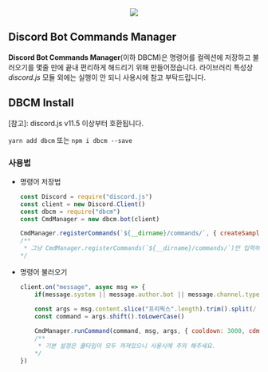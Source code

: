 <div><center><a href="https://nodei.co/npm/dbcm"><img src="https://nodei.co/npm-dl/dbcm.png"></a></div>

## Discord Bot Commands Manager
**Discord Bot Commands Manager**(이하 DBCM)은 명령어를 컬렉션에 저장하고 불러오기를 몇줄 만에 끝내 편리하게 해드리기 위해 만들어졌습니다.
라이브러리 특성상 *discord.js* 모듈 외에는 실행이 안 되니 사용시에 참고 부탁드립니다.


## DBCM Install
[참고]: discord.js v11.5 이상부터 호환됩니다.

`yarn add dbcm`
또는
`npm i dbcm --save`


### 사용법

- 명령어 저장법
  ```js
  const Discord = require("discord.js")
  const client = new Discord.Client()
  const dbcm = require("dbcm")
  const CmdManager = new dbcm.bot(client)

  CmdManager.registerCommands(`${__dirname}/commands/`, { createSample: true, jsFilter: true }) //명령어 등록
  /** 
   * 그냥 CmdManager.registerCommands(`${__dirname}/commands/`)만 입력하시면 위의 설정들이 모두 기본 설정인 true로 진행됩니다
  */
  ```

- 명령어 불러오기
  ```js
  client.on("message", async msg => {
      if(message.system || message.author.bot || message.channel.type === "dm" || !message.content.startsWith("프리픽스")) return

      const args = msg.content.slice("프리픽스".length).trim().split(/ +/g)
      const command = args.shift().toLowerCase()
      
      CmdManager.runCommand(command, msg, args, { cooldown: 3000, cdmsg: `${msg.author} 님은 현재 쿨타임 중입니다.` })
      /**
       * 기본 설정은 쿨타임이 모두 꺼져있으니 사용시에 주의 해주세요.
      */
  })
  ```
